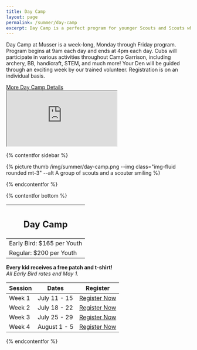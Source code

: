```yaml
---
title: Day Camp
layout: page
permalink: /summer/day-camp
excerpt: Day Camp is a perfect program for younger Scouts and Scouts who want more Scouting programs without the overnight component.
---
```


Day Camp at Musser is a week-long, Monday through Friday program. Program begins at 9am each day and ends at 4pm each day. Cubs will participate in various activities throughout Camp Garrison, including archery, BB, handicraft, STEM, and much more! Your Den will be guided through an exciting week by our trained volunteer. Registration is on an individual basis.

<!-- **NEW FOR 2021** - For those parents who need to drop their Scouts off early, or pick up your Scouts a little later, we will be offering before and after care. There will be an additional fee of $50 for 7:30am drop-off or 6:00pm pick-up. For both early drop-off and late pick-up there is a fee of $75. When registering you Cub for camp, select the early drop-off or late pick-up option to take full advantage of this new opportunity! -->

<div class="text-center">
  <a class="btn btn-primary" href="https://colbsa.org/daycamp/" target="_blank">More Day Camp Details</a>
</div>

<div class="row">
  <div class="col-lg-8 offset-lg-2">
    <div class="embed-responsive embed-responsive-16by9">
      <iframe class="embed-responsive-item" src="https://www.youtube.com/embed/ltnw3ulhZ-I" allow="accelerometer; autoplay; encrypted-media; gyroscope; picture-in-picture" allowfullscreen></iframe>
    </div>
  </div>
</div>

<!-- **NEWS** – We are excited to be able to offer *Before & After Care* each day, as well as bussing from certain towns each week!

Before & After Care  
8am-5:30pm - $10/day

Bussing - $50/week  
Week 1 - Pottstown, Gilbertsville, Pennsburg  
Week 2 - Norristown, King of Prussia, Oaks, Collegeville, Royersford, Schwenksville  
Week 3 - North Wales, Hatfield, Harleysville

<div class="text-center">
  <a class="btn btn-primary" href="/files/summer_details/2021_Camp_Garrison_Day_Camp_Bus_Schedule.pdf" target="_blank">Download Bus Schedule</a>
</div>

Information to sign-up for both options will be emailed out to you after you register for camp! -->

{% contentfor sidebar %}

{% picture thumb /img/summer/day-camp.png --img class="img-fluid rounded mt-3" --alt A group of scouts and a scouter smiling %}

{% endcontentfor %}

{% contentfor bottom %}

<div class="row">
  <div class="col">
    <table class="table table-striped my-3 text-center">
      <thead class="text-center">
        <tr>
          <th scope="col"><h2 class="my-0">Day Camp</h2></th>
        </tr>
      </thead>
      <tbody>
          <tr>
            <td>Early Bird: $165 per Youth</td>
          </tr>
          <tr>
            <td>Regular: $200 per Youth</td>
          </tr>
      </tbody>
    </table>
    <div class="text-center">
      <strong>Every kid receives a free patch and t-shirt!</strong><br>
      <em>All Early Bird rates end May 1.</em>
    </div>
  </div>
  <div class="col">
    <table class="table table-striped my-3 text-center">
      <thead>
        <tr>
          <th scope="col">Session</th>
          <th scope="col">Dates</th>
          <th scope="col">Register</th>
        </tr>
      </thead>
      <tbody>
          <tr>
            <td>Week 1</td>
            <td>July 11 - 15</td>
            <td><a class="btn btn-primary btn-block" href="https://scoutingevent.com/525-54385-143886">Register Now</a></td>
          </tr>
          <tr>
            <td>Week 2</td>
            <td>July 18 - 22</td>
            <td><a class="btn btn-primary btn-block" href="https://scoutingevent.com/525-54385-143887">Register Now</a></td>
          </tr>
          <tr>
            <td>Week 3</td>
            <td>July 25 - 29</td>
            <td><a class="btn btn-primary btn-block" href="https://scoutingevent.com/525-54385-143888">Register Now</a></td>
          </tr>
          <tr>
            <td>Week 4</td>
            <td>August 1 - 5</td>
            <td><a class="btn btn-primary btn-block" href="https://scoutingevent.com/525-54385-143889">Register Now</a></td>
          </tr>
      </tbody>
    </table>
  </div>
</div>

{% endcontentfor %}
